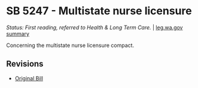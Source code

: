 # SB 5247 - Multistate nurse licensure
*Status: First reading, referred to Health & Long Term Care.* | [leg.wa.gov summary](https://app.leg.wa.gov/billsummary?BillNumber=5247&Year=2021)

Concerning the multistate nurse licensure compact.

## Revisions
* [Original Bill](1/)